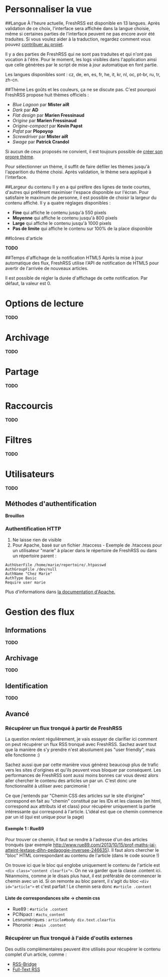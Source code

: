 # Personnaliser la vue

##Langue
À l'heure actuelle, FreshRSS est disponible en 13 langues. Après validation de ce choix, l'interface sera affichée dans la langue choisie, même si certaines parties de l'interface peuvent ne pas encore avoir été traduites. Si vous voulez aider à la traduction, regardez comment vous pouvez [contribuer au projet](../contributing.md#contribute-to-internationalization-i18n).

Il y a des parties de FreshRSS qui ne sont pas traduites et qui n'ont pas vocation à l'être. Pour le moment, les logs visibles dans l'application ainsi que celle générées par le script de mise à jour automatique en font partie.

Les langues disponibles sont : cz, de, en, es, fr, he, it, kr, nl, oc, pt-br, ru, tr, zh-cn.

##Thème
Les goûts et les couleurs, ça ne se discute pas. C'est pourquoi FreshRSS propose huit thèmes officiels :

 * *Blue Lagoon* par **Mister aiR**
 * *Dark* par **AD**
 * *Flat design* par **Marien Fressinaud**
 * *Origine* par **Marien Fressinaud**
 * *Origine-compact* par **Kevin Papst**
 * *Pafat* par **Plopoyop**
 * *Screwdriver* par **Mister aiR**
 * *Swage* par **Patrick Crandol**

Si aucun de ceux proposés ne convient, il est toujours possible de [créer son propre thème](../developers/04_Frontend/02_Design.md).

Pour sélectionner un thème, il suffit de faire défiler les thèmes jusqu'à l'apparition du thème choisi. Après validation, le thème sera appliqué à l'interface.

##Largeur du contenu
Il y en a qui préfère des lignes de texte courtes, d'autres qui préfèrent maximiser l'espace disponible sur l'écran. Pour satisfaire le maximum de personne, il est possible de choisir la largeur du contenu affiché. Il y a quatre réglages disponibles :

 * **Fine** qui affiche le contenu jusqu'à 550 pixels
 * **Moyenne** qui affiche le contenu jusqu'à 800 pixels
 * **Large** qui affiche le contenu jusqu'à 1000 pixels
 * **Pas de limite** qui affiche le contenu sur 100% de la place disponible

##Icônes d'article

**TODO**

##Temps d'affichage de la notification HTML5
Après la mise à jour automatique des flux, FreshRSS utilise l'API de notification de HTML5 pour avertir de l'arrivée de nouveaux articles.

Il est possible de régler la durée d'affichage de cette notification. Par défaut, la valeur est 0.

# Options de lecture

**TODO**

# Archivage

**TODO**

# Partage

**TODO**

# Raccourcis

**TODO**

# Filtres

**TODO**

# Utilisateurs

**TODO**

## Méthodes d'authentification

**Brouillon**

### Authentification HTTP

 1.  Ne laisse rien de visible
 2.  Pour Apache, basé sur un fichier .htaccess
    - Exemple de .htaccess pour un utilisateur "marie" à placer dans le répertoire de FreshRSS ou dans un répertoire parent :

```
AuthUserFile /home/marie/repertoire/.htpasswd
AuthGroupFile /dev/null
AuthName "Chez Marie"
AuthType Basic
Require user marie
```

Plus d'informations dans [la documentation d'Apache.](http://httpd.apache.org/docs/trunk/howto/auth.html#gettingitworking)


# Gestion des flux

## Informations

**TODO**

## Archivage

**TODO**

## Identification

**TODO**

## Avancé

### Récupérer un flux tronqué à partir de FreshRSS

La question revient régulièrement, je vais essayer de clarifier ici comment on peut récupérer un flux RSS tronqué avec FreshRSS. Sachez avant tout que la manière de s'y prendre n'est absolument pas "user friendly", mais elle fonctionne :)

Sachez aussi que par cette manière vous générez beaucoup plus de trafic vers les sites d'origines et qu'ils peuvent vous bloquer par conséquent. Les performances de FreshRSS sont aussi moins bonnes car vous devez alors aller chercher le contenu des articles un par un. C'est donc une fonctionnalité à utiliser avec parcimonie !

Ce que j'entends par "Chemin CSS des articles sur le site d’origine" correspond en fait au "chemin" constitué par les IDs et les classes (en html, correspond aux attributs id et class) pour récupérer uniquement la partie intéressante qui correspond à l'article. L'idéal est que ce chemin commence par un id (qui est unique pour la page)

#### Exemple 1 : Rue89

Pour trouver ce chemin, il faut se rendre à l'adresse d'un des articles tronqués (par exemple http://www.rue89.com/2013/10/15/prof-maths-jai-atteint-lextase-dihn-pedagogie-inversee-246635). Il faut alors chercher le "bloc" HTML correspondant au contenu de l'article (dans le code source !)

On trouve ici que le bloc qui englobe uniquement le contenu de l'article est ```<div class="content clearfix">```. On ne va garder que la classe .content ici. Néanmoins, comme je le disais plus haut, il est préférable de commencer le chemin avec un id. Si on remonte au bloc parent, il s'agit du bloc ```<div id="article">``` et c'est parfait ! Le chemin sera donc ```#article .content```

#### Liste de correspondances site -> chemin css

*  Rue89 : ```#article .content```
*  PCINpact : ```#actu_content```
*  Lesnumériques : ```article#body div.text.clearfix```
*  Phoronix : ```#main .content```

### Récupérer un flux tronqué à l'aide d'outils externes

Des outils complémentaires peuvent être utilisés pour récupérer le contenu complet d'un article, comme :

* [RSS-Bridge](https://github.com/RSS-Bridge/rss-bridge)
* [Full-Text RSS](https://bitbucket.org/fivefilters/full-text-rss)
